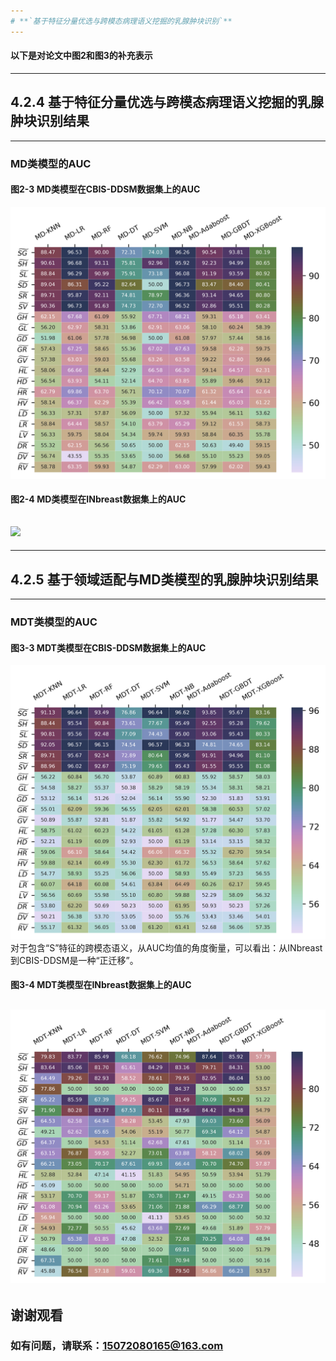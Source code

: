 ```yaml
---
# **`基于特征分量优选与跨模态病理语义挖掘的乳腺肿块识别`**
---
```

#### 以下是对论文中图2和图3的补充表示
---
## 4.2.4 基于特征分量优选与跨模态病理语义挖掘的乳腺肿块识别结果
---
### MD类模型的AUC
#### 图2-3 MD类模型在CBIS-DDSM数据集上的AUC
![](https://github.com/CVNLP/codes-of-our-lab/blob/master/Tian/experiment_result/figure_auc2_3.png)
#### 图2-4 MD类模型在INbreast数据集上的AUC
![](https://github.com/CVNLP/codes-of-our-lab/blob/master/Tian/experiment_result/)
---
---
## 4.2.5 基于领域适配与MD类模型的乳腺肿块识别结果
---
### MDT类模型的AUC
#### 图3-3 MDT类模型在CBIS-DDSM数据集上的AUC
![](https://github.com/CVNLP/codes-of-our-lab/blob/master/Tian/experiment_result/figure_auc3_3.png)
对于包含“S”特征的跨模态语义，从AUC均值的角度衡量，可以看出：从INbreast到CBIS-DDSM是一种“正迁移”。
#### 图3-4 MDT类模型在INbreast数据集上的AUC
![](https://github.com/CVNLP/codes-of-our-lab/blob/master/Tian/experiment_result/figure_auc3_4.png)
---

## 谢谢观看
### 如有问题，请联系：15072080165@163.com
